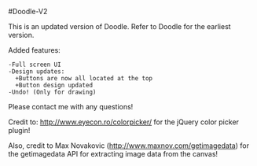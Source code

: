 #Doodle-V2

This is an updated version of Doodle. Refer to Doodle for the earliest version.

Added features:
```
-Full screen UI
-Design updates:
  +Buttons are now all located at the top
  +Button design updated
-Undo! (Only for drawing)
```
Please contact me with any questions!

Credit to: http://www.eyecon.ro/colorpicker/ for the jQuery color picker plugin!

Also, credit to Max Novakovic (http://www.maxnov.com/getimagedata) for the getimagedata API for extracting image data from the canvas!

